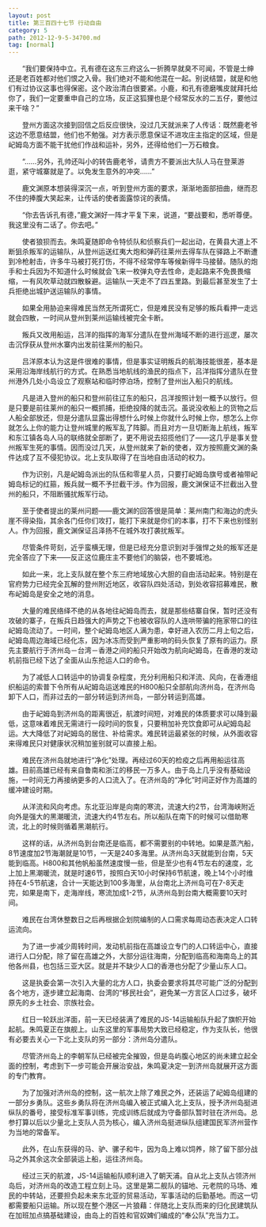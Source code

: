 ```yaml
---
layout: post
title: 第三百四十七节 行动自由
category: 5
path: 2012-12-9-5-34700.md
tag: [normal]
---
```


　　“我们要保持中立。孔有德在这东三府这么一折腾早就臭不可闻，不管是士绅还是老百姓都对他们恨之入骨。我们绝对不能和他混在一起。别说结盟，就是和他们有过协议这事也得保密。这个政治清白很要紧。小鹿，和孔有德磨嘴皮就拜托给你了，我们一定要重申自己的立场，反正这狐狸也是个经常反水的二五仔，要他过来干啥？”

　　登州方面这次接到回信之后反应很快，没过几天就派来了人传话：既然鹿老爷这边不愿意结盟，他们也不勉强。对方表示愿意保证不进攻庄主指定的区域，但是屺姆岛方面不能干扰他们作战和运补，另外，还得给他们一万石粮食。

　　“……另外，孔帅还叫小的转告鹿老爷，请贵方不要派出大队人马在登莱游逛，紧守城寨就是了。以免发生意外的冲突……”

　　鹿文渊原本想装得深沉一点，听到登州方面的要求，渐渐地面部扭曲，继而忍不住的捧腹大笑起来，让传话的使者面露惊诧的表情。

　　“你去告诉孔有德，”鹿文渊好一阵才平复下来，说道，“要战要和，悉听尊便。我这里没有二话了。你去吧。”

　　使者狼狈而去。朱鸣夏随即命令特侦队和侦察兵们一起出动，在黄县大道上不断狙杀叛军的运输队，从登州运送红夷大炮和弹药往莱州去得车队在驿路上不断遭到冷枪射击，许多牛马被打死打伤，不得不经常停车等候新得牛马接替。随队的炮手和士兵因为不知道什么时候就会飞来一枚弹丸夺去性命，走起路来不免畏畏缩缩，一有风吹草动就四散躲避。运输队一天走不了四五里路。到最后甚至发生了士兵拒绝出城护送运输队的事情。

　　如果全用胁迫来得难民当然无所谓死亡，但是难民没有足够的叛兵看押一走远就会四散，一时间从登州到莱州运输线被完全卡断。

　　叛兵又改用船运，吕洋的指挥的海军分遣队在登州海域不断的进行巡逻，屡次击沉俘获从登州水寨内出发前往莱州的船只。

　　吕洋原本认为这是件很难的事情，但是事实证明叛兵的航海技能很差，基本是采用沿海岸线航行的方式。在熟悉当地航线的渔民的指点下，吕洋指挥分遣队在登州港外几处小岛设立了观察站和临时停泊场，控制了登州出入船只的航线。

　　凡是进入登州的船只和登州前往辽东的船只，吕洋按照计划一概予以放行。但是只要是前往莱州的船只一概抓捕，拒绝投降的就击沉。虽说没收船上的货物之后人船全部放还，但是分遣队显露出得想什么时候上你就什么时候上你，想怎么上你就怎么上你的能力让登州城里的叛军乱了阵脚。而且对方一旦切断海上航线，叛军和东江镇各岛人马的联络就全部断了，更不用说去招揽他们了——这几乎是事关登州叛军生死的事情。因而没过几天，从登州就来了新的使者，双方按照鹿文渊的条件达成了互不侵犯协议。北上支队取得了在当地自由活动的权力。

　　作为识别，凡是屺姆岛派出的队伍和零星人员，只要打屺姆岛旗号或者袖带屺姆岛标记的红箍，叛兵就一概不予拦截干涉。作为回报，鹿文渊保证不拦截出入登州的船只，不阻断骚扰叛军行动。

　　至于使者提出的莱州问题——鹿文渊的回答很是简单：莱州南门和海边的虎头崖不得染指，其余各门任你们攻打，能打下来就是你们的本事，打不下来也别怪别人。作为回报，鹿文渊保证吕泽扬不在城外攻打袭扰叛军。

　　尽管条件苛刻，近乎蛮横无理，但是已经充分意识到对手强悍之处的叛军还是完全答应了下来——反正这位鹿庄主不要他们的脑袋，也不要城池。

　　如此一来，北上支队就在整个东三府地域放心大胆的自由活动起来。特别是在官府势力已经完全瓦解的登州附近地区，收容队四处活动，到处收容招募难民，散布屺姆岛是安全之地的消息。

　　大量的难民络绎不绝的从各地往屺姆岛而去，就是那些结寨自保，暂时还没有攻破的寨子，在叛兵日趋强大的声势之下也被收容队的人连哄带骗的拖家带口的往屺姆岛流动了。一时间，整个屺姆岛地区人满为患，幸好进入农历二月上旬之后，屺姆岛周边海域已经化冻，因为冰冻而受到严重影响的码头恢复了原有的运力。原先主要航行于济州岛－台湾－香港之间的船只开始改为航向屺姆岛，在香港的发动机前指已经下达了全面从山东抢运人口的命令。

　　为了减低人口转运中的协调复杂程度，充分利用船只和洋流、风向，在香港组织船运的索普下令所有从屺姆岛运送难民的H800船只全部航向济州岛，在济州岛卸下人口，而非过去的一部分转运到济州岛，一部分转运到高雄。

　　由于屺姆岛到济州岛的距离很近，航渡时间短，对难民的体质要求可以降到最低，这意味着难民无需进行一段时间的恢复，只要稍加补充饮食即可从屺姆岛起运。大大降低了对屺姆岛的居住、补给需求。难民转运最紧张的时候，从外面收容来得难民只对健康状况稍加鉴别就可以直接上船。

　　难民在济州岛就地进行“净化”处理。再经过60天的检疫之后再用船运往高雄。目前高雄已经有来自鲁南和浙江的移民一万多人。由于岛上几乎没有基础设施，一时间无力再接纳更多的人口流入了。在济州岛的“净化”时间正好作为高雄的缓冲建设时期。

　　从洋流和风向考虑。东北亚沿岸是向南的寒流，流速大约2节，台湾海峡附近向外是强大的黑潮暖流，流速大约4节左右。所以船队在南下的时候可以借助寒流，北上的时候则循着黑潮航行。

　　这样的话，从济州岛到台南还是临高，都不需要别的中转地。如果是蒸汽船，8节速度加2节海潮就是10节，一天是240多海里。从济州岛3天就能到台南，5天能到临高。H800和其他帆船虽然速度慢一些，但是至少也有4节左右的速度，北上加上黑潮暖流，就是时速6节，按照白天10小时保持6节航速，晚上14个小时维持在4-5节航速，合计一天能达到100多海里，从台南北上济州岛可在7-8天走完，如果是南下，走海岸线，寒流加成1-2节，从济州岛到台南大概需要10天时间。

　　难民在台湾休整数日之后再根据企划院编制的人口需求每周动态表决定人口转运流向。

　　为了进一步减少周转时间，发动机前指在高雄设立专门的人口转运中心，直接进行人口分配，除了留在高雄之外，大部分运往海南，分配到临高和海南岛上的其他各州县，也包括三亚大区。就是并不缺少人口的香港也分配了少量山东人口。

　　这是执委会第一次引入大量的北方人口，执委会要求将其尽可能广泛的分配到各个地方，逐步建立起海南、台湾的“移民社会”，避免某一方言区人口过多，破坏原先的乡土社会、宗族社会。

　　红日一轮跃出洋面，前一天已经装满了难民的JS-14运输船队升起了旗帜开始起航。朱鸣夏正在旗舰上。山东这里的军事局势大致已经稳定，作为支队长，他很有必要去关心一下北上支队的另一部分：济州岛分遣队。

　　尽管济州岛上的李朝军队已经被完全摧毁，但是岛屿腹心地区的尚未建立起全面的控制，考虑到下一步可能会开展治安战，朱鸣夏决定一到济州岛就展开这方面的专门教育。

　　为了加强对济州岛的控制，这一航次上除了难民之外，还装运了屺姆岛组建的一部分乡勇队。这些乡勇队将在济州岛编入被正式编入北上支队，授予济州岛挺进纵队的番号，接受标准军事训练，完成训练后就成为守备部队暂时驻在济州岛。总参打算以后以少量北上支队人员为核心，编入济州岛挺进纵队组建国民军济州营作为当地的常备军。

　　此外，在山东获得的马、驴、骡子和牛，因为岛上难以饲养，除了留下部分战马之外其余这次全部装运上船，运往济州岛。

　　经过三天的航渡，JS-14运输船队顺利进入了朝天浦。自从北上支队占领济州岛后，对济州岛的改造工程立刻上马。这里是第二舰队的锚地、元老院的马场、难民的中转站，还要担负起未来东北亚的贸易活动，军事活动的后勤基地。而这一切都需要船只运输。所以现在整个港区一片狼藉：伴随北上支队而来的归化民建筑队在加班加点搞基础建设，由岛上的百姓和官奴婢们编成的“奉公队”充当力工。
